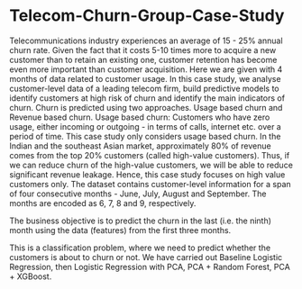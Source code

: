 # Telecom-Churn-Group-Case-Study
Telecommunications industry experiences an average of 15 - 25% annual churn rate. Given the fact that it costs 5-10 times more to acquire a new customer than to retain an existing one, customer retention has become even more important than customer acquisition.
Here we are given with 4 months of data related to customer usage. In this case study, we analyse customer-level data of a leading telecom firm, build predictive models to identify customers at high risk of churn and identify the main indicators of churn.
Churn is predicted using two approaches. Usage based churn and Revenue based churn. Usage based churn:
Customers who have zero usage, either incoming or outgoing - in terms of calls, internet etc. over a period of time.
This case study only considers usage based churn.
In the Indian and the southeast Asian market, approximately 80% of revenue comes from the top 20% customers (called high-value customers). Thus, if we can reduce churn of the high-value customers, we will be able to reduce significant revenue leakage. Hence, this case study focuses on high value customers only.
The dataset contains customer-level information for a span of four consecutive months - June, July, August and September. The months are encoded as 6, 7, 8 and 9, respectively.

The business objective is to predict the churn in the last (i.e. the ninth) month using the data (features) from the first three months.

This is a classification problem, where we need to predict whether the customers is about to churn or not. We have carried out Baseline Logistic Regression, then Logistic Regression with PCA, PCA + Random Forest, PCA + XGBoost.
